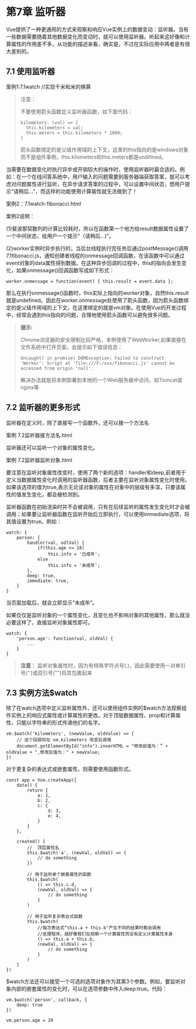# 第7章 监听器

Vue提供了一种更通用的方式来观察和响应Vue实例上的数据变动：监听器。当有一些数据需要随着其他数据变化而变动时，就可以使用监听器。听起来这好像和计算属性的作用差不多，从功能的描述来看，确实是，不过在实际应用中两者是有很大差别的。

## 7.1 使用监听器

案例1:7.1watch        //实现千米和米的换算

>注意：
>
>不要使用箭头函数定义监听器函数，如下面代码：
>```
>kilometers: (val) => {
>   this.kilometers = val;
>   this.meters = this.kilometers * 1000;
>}
>```
>箭头函数绑定的是父级作用域的上下文，这里的this指向的是windows对象而不是组件事例，this.kilometers和this.meters都是undifined。

当需要在数据变化时执行异步或开销较大的操作时，使用监听器时最合适的。例如：在一个在线问答系统中，用户输入的问题需要到服务器端获取答案，就可以考虑对问题属性进行监听，在异步请求答案的过程中，可以设置中间状态，想用户提示“请稍后...”，而这样的功能使用计算属性就无法做到了！

案例2：7.1watch-fibonacci.html

案例2说明：

(1)斐波那契数列的计算比较耗时，所以在函数第一个地方给result数据属性设置了一个中间状态，给用户一个提示"（请稍后...)"。

(2)worker实例时异步执行的，当后台线程执行完任务后通过postMessage()调用7.1fibonacci.js，通知创建者线程的onmessage回调函数，在该函数中可以通过event对象的data属性得到数据。在这种异步回调的过程中，this的指向会发生变化，如果onmessage()回调函数写成如下形式：
```
worker.onmessage = function(event) { this.result = event.data };
```
那么在执行onmessage()函数时，this实际上指向的worker对象，自然this.result就是undefined。因此在worker.onmessage处使用了箭头函数，因为箭头函数绑定的是父级作用域的上下文，在这里绑定的就是vm对象。在使用Vue的开发过程中，经常会遇到this指向的问题，合理地使用箭头函数可以避免很多问题。

> **提示:**
>
> Chrome浏览器的安全限制比较严格，本例使用了WebWorker,如果直接在文件系统中打开页面，会提示如下错误信息：
>```
>Uncaught( in promise) DOMException: Failed to construct 'Worker': Script at 'file:///F:/xxx/fibonacci.js' cannot be accessed from origin 'null'.
>```
>解决办法就是将本例部署到本地的一个Web服务器中访问，如Tomcat或nginx等

## 7.2 监听器的更多形式

监听器在定义时，除了直接写一个函数外，还可以接一个方法名

案例 7.2监听器接方法名.html

监听器还可以监听一个对象的属性变化。

案例 7.2监听器监听对象.html

要注意在监听对象属性改变时，使用了两个新的选项：handler和deep,前者用于定义当数据属性变化时调用的监听器函数，后者主要在监听对象属性变化时使用，如果该选项的值为true,表示无论该对象的属性在对象中的层级有多深，只要该属性的值发生变化，都会被检测到。

监听器函数在初始渲染时并不会被调用，只有在后续监听的属性发生变化时才会被调用；如果要让监听器函数在监听开始后立即执行，可以使用immediate选项，将其值设置为true。例如：
```
watch: {
    person: {
        handler(val, odlVal) {
            if(this.age >= 18)
                this.info = '已成年';
            else
                this.info = '未成年';
        },
        deep: true,
        immediate: true,
    }
}
```
当页面加载后，就会立即显示“未成年”。

如果仅仅是监听对象的一个属性变化，且变化也不影响对象的其他属性，那么就没必要这样了，直接监听对象属性即可。
```
watch: {
    'person.age': function(val, oldVal) {
        ...
    }
}
```
> **注意：**
> 监听对象属性时，因为有特殊字符点号(.)，因此需要使用一对单引号('')或双引号("")将其包裹起来

## 7.3 实例方法$watch

除了在watch选项中定义监听属性外，还可以使用组件实例的$watch方法观察组件实例上的响应式属性或计算属性的更改。对于顶层数据属性、prop和计算属性，只能以字符串的形式传递他们的名字。
```
vm.$watch('kilometers', (newValue, oldValue) => {
    // 这个回调将在 vm.kilometers 改变后调用
    document.getElementById("info").innerHTML = "修改前值为：” + oldValue + ",修改后值为：" + newValue;
})
```

对于更复杂的表达式或嵌套属性，则需要使用函数形式。
```
const app = Vue.createApp({
    data() {
        return {
            a: 1,
            b: 2,
            c: {
                d: 3,
                e: 4,
            }
        }
    },

    created() {
        //  顶层属性名
        this.$watch('a', (newVal, oldVal) => {
            // do something
        })

        // 用于监听单个嵌套属性的函数
        this.$watch(
            () => this.c.d,
            (newVal, oldVal) => {
                // do something
            }
        )

        // 用于监听复杂表达式函数
        this.$watch(
            //每次表达式“this.a + this.b"产生不同的结果时都会调用
            //处理程序。就好像我们在观察一个计算属性而没有定义计算属性本身
            () => this.a + this.b,
            (newVal, oldVal) => {
                // do something
            }
        )
    }
})
```

$watch方法还可以接受一个可选的选项对象作为其第3个参数。例如，要监听对象内部的嵌套属性的变化时，可以在选项参数中传入deep:true。代码：
```
vm.$watch('person', callback, {
    deep: true
})

vm.person.age = 20
```